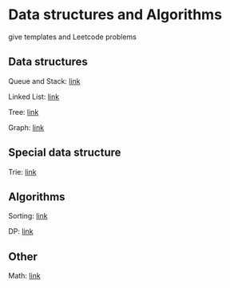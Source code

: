 # Data structures and Algorithms

give templates and Leetcode problems

## Data structures

Queue and Stack: [link](./queue_and_stack)

Linked List: [link](./linked_list)

Tree: [link](./tree)

Graph: [link](./graph)

## Special data structure

Trie: [link](./tree/trie)

## Algorithms

Sorting: [link](./sorting)

DP: [link](./dynamic_programming)

## Other

Math: [link](./math)